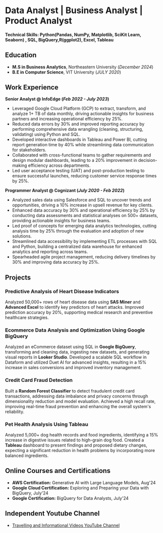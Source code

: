 # Data Analyst | Business Analyst | Product Analyst

#### Technical Skills: Python(Pandas, NumPy, Matplotlib, SciKit Learn, Seaborn) , SQL, BigQuery,R(ggplot2), Excel, Tableau

## Education								       		
- **M.S in Business Analytics**, Northeastern University (_December 2024_)	 			        		
- **B.E in Computer Science**, VIT University (_JULY 2020_)

## Work Experience
**Senior Analyst @ InfoEdge (_Feb 2022 - July 2023_)**
- Leveraged Google Cloud Platform (GCP) to extract, transform, and analyze 1+ TB of data monthly, driving actionable insights for business partners and increasing operational efficiency by 25%.
- Reduced data errors by 30% and improved reporting accuracy by performing comprehensive data wrangling (cleaning, structuring, validating) using Python and SQL.
- Developed interactive dashboards in Tableau and Power BI, cutting report generation time by 40% while streamlining data communication for stakeholders.
- Collaborated with cross-functional teams to gather requirements and design modular dashboards, leading to a 20% improvement in decision-making efficiency across departments.
- Led user acceptance testing (UAT) and post-production testing to ensure successful launches, reducing customer service response times by 25%.

**Programmer Analyst @ Cognizant (_July 2020 - Feb 2022_)**
- Analyzed sales data using Salesforce and SQL to uncover trends and opportunities, driving a 10% increase in upsell revenue for key clients.
- Enhanced data accuracy by 30% and operational efficiency by 25% by conducting data assessments and statistical analyses on 500+ datasets, providing actionable insights for business teams.
- Led proof of concepts for emerging data analytics technologies, cutting analysis time by 25% through the evaluation and adoption of new solutions.
- Streamlined data accessibility by implementing ETL processes with SQL and Python, building a centralized data warehouse for enhanced analytics and reporting across teams.
- Spearheaded agile project management, reducing delivery timelines by 30% and improving data accuracy by 25%.

## Projects
### Predictive Analysis of Heart Disease Indicators

Analyzed 50,000+ rows of heart disease data using **SAS Miner** and **Advanced Excel** to identify key predictors of heart attacks. Improved prediction accuracy by 20%, supporting medical research and preventive healthcare strategies.

### Ecommerce Data Analysis and Optimization Using Google BigQuery

Analyzed an eCommerce dataset using SQL in **Google BigQuery**, transforming and cleaning data, ingesting new datasets, and generating visual reports in **Looker Studio**. Developed a scalable SQL workflow in Dataform and utilized Duet AI for advanced insights, resulting in a 15% increase in sales conversions and improved inventory management.

### Credit Card Fraud Detection

Built a **Random Forest Classifier** to detect fraudulent credit card transactions, addressing data imbalance and privacy concerns through dimensionality reduction and model evaluation. Achieved a high recall rate, improving real-time fraud prevention and enhancing the overall system's reliability.

### Pet Health Analysis Using Tableau

Analyzed 5,000+ dog health records and food ingredients, identifying a 15% increase in digestive issues related to high-grain dog food. Created a **Tableau** dashboard to present findings and proposed dietary changes, expecting a significant reduction in health problems by incorporating more balanced ingredients.

## Online Courses and Certifications
- **AWS Certification:** Generative AI with Large Language Models, Aug'24
- **Google Cloud Certification:** Exploring and Preparing your Data with BigQuery, July'24
- **Google Certification:** BigQuery for Data Analysts, July'24

## Independent Youtube Channel
- [Travelling and Informational Videos YouTube Channel](https://youtube.com/@hamrazzvlogs?si=PwjD1aRwsH3KiwfQ)
